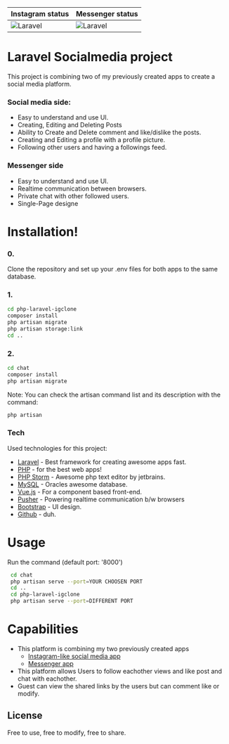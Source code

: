 | Instagram status | Messenger status |
| ------ | ------ |
| ![Laravel](https://github.com/MilanMolnar/Laravel-instagram-like-project/workflows/Laravel/badge.svg) | ![Laravel](https://github.com/MilanMolnar/Vue-messenger-app/workflows/Laravel/badge.svg)|

# Laravel Socialmedia project
This project is combining two of my previously created apps to create a social media platform.

  ### Social media side:
* Easy to understand and use UI.
* Creating, Editing and Deleting Posts
* Ability to Create and Delete comment and like/dislike the posts.
* Creating and Editing a profile with a profile picture.
* Following other users and having a followings feed.   

### Messenger side
* Easy to understand and use UI.
* Realtime communication between browsers.
* Private chat with other followed users.
* Single-Page designe
#

# Installation!
### 0.
Clone the repository and set up your .env files for both apps to the same database.
### 1.
```sh
cd php-laravel-igclone
composer install
php artisan migrate
php artisan storage:link
cd ..
```
### 2.
```sh
cd chat
composer install
php artisan migrate
```
Note: You can check the artisan command list and its description with the command:
```sh
php artisan
```

### Tech

Used technologies for this project:

* [Laravel] - Best framework for creating awesome apps fast.
* [PHP] - for the best web apps!
* [PHP Storm] - Awesome php text editor by jetbrains.
* [MySQL] - Oracles awesome database.
* [Vue.js] - For a component based front-end.
* [Pusher] - Powering realtime communication b/w browsers
* [Bootstrap] - UI design.
* [Github] - duh.

# Usage
Run the command (default port: '8000')
```sh
 cd chat
 php artisan serve --port=YOUR CHOOSEN PORT
 cd ..
 cd php-laravel-igclone
 php artisan serve --port=DIFFERENT PORT
```

# Capabilities
* This platform is combining my two previously created apps
    * [Instagram-like social media app]
    * [Messenger app]
* This platform allows Users to follow eachother views and like post and chat with eachother.
* Guest can view the shared links by the users but can comment like or modify.


License
----
Free to use, free to modify, free to share.

[//]: # (These are reference links used in the body of this note and get stripped out when the markdown processor does its job. There is no need to format nicely because it shouldn't be seen. Thanks SO - http://stackoverflow.com/questions/4823468/store-comments-in-markdown-syntax)


   [MySQL]: <https://www.mysql.com/>
   [Github]: <https://github.com/>
   [Bootstrap]: <https://getbootstrap.com/>
   [jQuery]: <http://jquery.com>
   [Laravel]: <https://laravel.com/>
   [Php]: <https://www.php.net/>
   [PHP storm]: <https://www.jetbrains.com/phpstorm/>
   [Vue.js]: <https://vuejs.org/>
   [Pusher]: <https://pusher.com/>
   [Instagram-like social media app]: <https://github.com/MilanMolnar/Laravel-instagram-like-project>
   [Messenger app]: <https://github.com/MilanMolnar/Vue-messenger-app>
   
   
